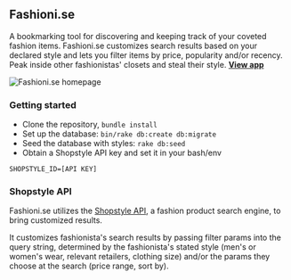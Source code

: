 ## Fashioni.se

A bookmarking tool for discovering and keeping track of your coveted fashion items.
Fashioni.se customizes search results based on your declared style and lets you filter items by price, popularity and/or recency. Peak inside other fashionistas' closets and steal their style. **[View app](http://fashionize.herokuapp.com/)**

![Fashioni.se homepage](http://www.nessanguyen.com/images/portfolio-fashionize.png "Fashioni.se homepage")

### Getting started
- Clone the repository, `bundle install`
- Set up the database: `bin/rake db:create db:migrate`
- Seed the database with styles: `rake db:seed`
- Obtain a Shopstyle API key and set it in your bash/env
```
SHOPSTYLE_ID=[API KEY]
```

### Shopstyle API
Fashioni.se utilizes the [Shopstyle API](http://shopsense.shopstyle.com/shopsense/28044754, "Shopstyle API"), a fashion product search engine, to bring customized results.   

It customizes fashionista's search results by passing filter params into the query string, determined by the fashionista's stated style (men's or women's wear, relevant retailers, clothing size) and/or the params they choose at the search (price range, sort by). 
